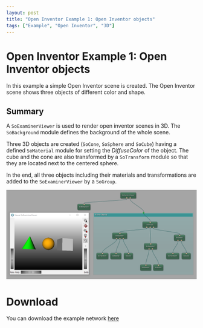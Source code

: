```yaml
---
layout: post
title: "Open Inventor Example 1: Open Inventor objects"
tags: ["Example", "Open Inventor", "3D"]
---
```


# Open Inventor Example 1: Open Inventor objects
In this example a simple Open Inventor scene is created. The Open Inventor scene shows three objects of different color and shape.

## Summary
A `SoExaminerViewer` is used to render open inventor scenes in 3D. The `SoBackground` module defines the background of the whole scene.

Three 3D objects are created (`SoCone`, `SoSphere` and `SoCube`) having a defined `SoMaterial` module for setting the *DiffuseColor* of the object. The cube and the cone are also transformed by a `SoTransform` module so that they are located next to the centered sphere.

In the end, all three objects including their materials and transformations are added to the `SoExaminerViewer` by a `SoGroup`.

![Screenshot](/examples/open_inventor/example1/image.png)

# Download
You can download the example network [here](/examples/open_inventor/example1/OpenInventorExample1.mlab)
